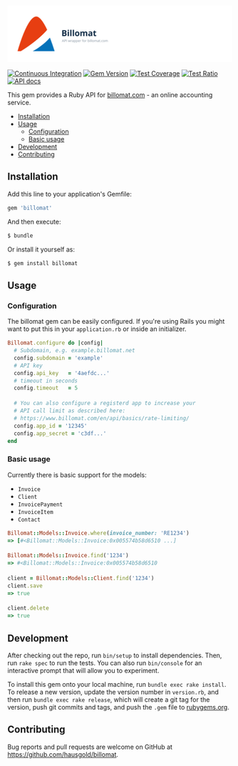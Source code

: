 ![Billomat](doc/assets/project.svg)

[![Continuous Integration](https://github.com/hausgold/billomat/actions/workflows/test.yml/badge.svg?branch=master)](https://github.com/hausgold/billomat/actions/workflows/test.yml)
[![Gem Version](https://badge.fury.io/rb/billomat.svg)](https://badge.fury.io/rb/billomat)
[![Test Coverage](https://automate-api.hausgold.de/v1/coverage_reports/billomat/coverage.svg)](https://knowledge.hausgold.de/coverage)
[![Test Ratio](https://automate-api.hausgold.de/v1/coverage_reports/billomat/ratio.svg)](https://knowledge.hausgold.de/coverage)
[![API docs](https://automate-api.hausgold.de/v1/coverage_reports/billomat/documentation.svg)](https://www.rubydoc.info/gems/billomat)

This gem provides a Ruby API for [billomat.com](https://billomat.com) - an
online accounting service.

- [Installation](#installation)
- [Usage](#usage)
  - [Configuration](#configuration)
  - [Basic usage](#basic-usage)
- [Development](#development)
- [Contributing](#contributing)

## Installation

Add this line to your application's Gemfile:

```ruby
gem 'billomat'
```

And then execute:

```bash
$ bundle
```

Or install it yourself as:

```bash
$ gem install billomat
```

## Usage

### Configuration

The billomat gem can be easily configured.
If you're using Rails you might want to put this in your `application.rb`
or inside an initializer.

```ruby
Billomat.configure do |config|
  # Subdomain, e.g. example.billomat.net
  config.subdomain = 'example'
  # API key
  config.api_key   = '4aefdc...'
  # timeout in seconds
  config.timeout   = 5

  # You can also configure a registerd app to increase your
  # API call limit as described here:
  # https://www.billomat.com/en/api/basics/rate-limiting/
  config.app_id = '12345'
  config.app_secret = 'c3df...'
end
```

### Basic usage

Currently there is basic support for the models:
* `Invoice`
* `Client`
* `InvoicePayment`
* `InvoiceItem`
* `Contact`

```ruby
Billomat::Models::Invoice.where(invoice_number: 'RE1234')
=> [#<Billomat::Models::Invoice:0x005574b58d6510 ...]

Billomat::Models::Invoice.find('1234')
=> #<Billomat::Models::Invoice:0x005574b58d6510

client = Billomat::Models::Client.find('1234')
client.save
=> true

client.delete
=> true
```

## Development

After checking out the repo, run `bin/setup` to install dependencies. Then, run
`rake spec` to run the tests. You can also run `bin/console` for an interactive
prompt that will allow you to experiment.

To install this gem onto your local machine, run `bundle exec rake install`. To
release a new version, update the version number in `version.rb`, and then run
`bundle exec rake release`, which will create a git tag for the version, push
git commits and tags, and push the `.gem` file to
[rubygems.org](https://rubygems.org).

## Contributing

Bug reports and pull requests are welcome on GitHub at
https://github.com/hausgold/billomat.
